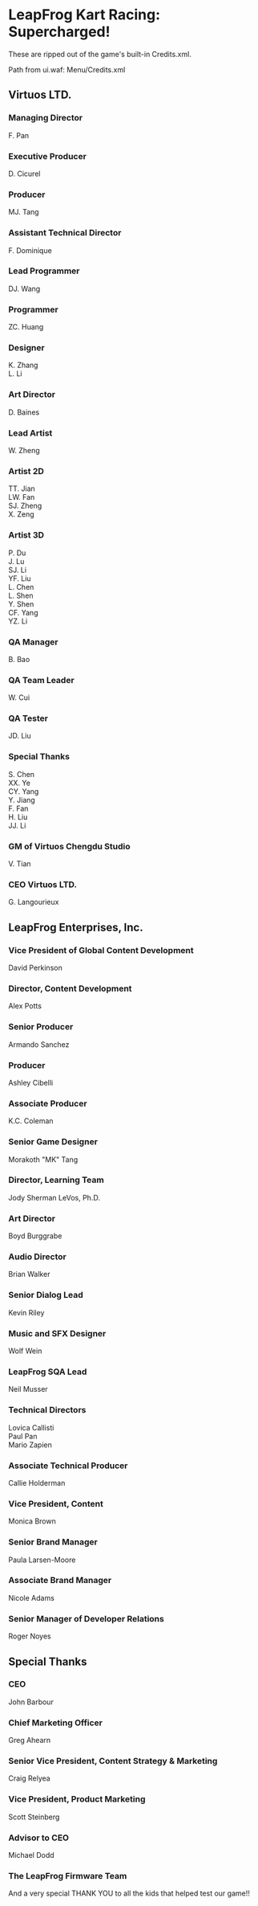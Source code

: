 # LeapFrog Kart Racing: Supercharged!

These are ripped out of the game's built-in Credits.xml.

Path from ui.waf: Menu/Credits.xml

## Virtuos LTD.

### Managing Director

F. Pan

### Executive Producer

D. Cicurel

### Producer

MJ. Tang

### Assistant Technical Director

F. Dominique

### Lead Programmer

DJ. Wang

### Programmer

ZC. Huang

### Designer

K. Zhang  
L. Li

### Art Director

D. Baines

### Lead Artist

W. Zheng

### Artist 2D

TT. Jian  
LW. Fan  
SJ. Zheng  
X. Zeng

### Artist 3D

P. Du  
J. Lu  
SJ. Li  
YF. Liu  
L. Chen  
L. Shen  
Y. Shen  
CF. Yang  
YZ. Li  

### QA Manager

B. Bao

### QA Team Leader

W. Cui

### QA Tester

JD. Liu

### Special Thanks

S. Chen  
XX. Ye  
CY. Yang  
Y. Jiang  
F. Fan  
H. Liu  
JJ. Li  

### GM of Virtuos Chengdu Studio

V. Tian

### CEO Virtuos LTD.

G. Langourieux

## LeapFrog Enterprises, Inc.

### Vice President of Global Content Development

David Perkinson

### Director, Content Development

Alex Potts

### Senior Producer

Armando Sanchez

### Producer

Ashley Cibelli

### Associate Producer

K.C. Coleman

### Senior Game Designer

Morakoth "MK" Tang

### Director, Learning Team

Jody Sherman LeVos, Ph.D.

### Art Director

Boyd Burggrabe

### Audio Director

Brian Walker

### Senior Dialog Lead

Kevin Riley

### Music and SFX Designer

Wolf Wein

### LeapFrog SQA Lead

Neil Musser

### Technical Directors

Lovica Callisti  
Paul Pan  
Mario Zapien

### Associate Technical Producer

Callie Holderman

### Vice President, Content

Monica Brown

### Senior Brand Manager

Paula Larsen-Moore

### Associate Brand Manager

Nicole Adams

### Senior Manager of Developer Relations

Roger Noyes

## Special Thanks

### CEO

John Barbour

### Chief Marketing Officer

Greg Ahearn

### Senior Vice President, Content Strategy & Marketing

Craig Relyea

### Vice President, Product Marketing

Scott Steinberg

### Advisor to CEO

Michael Dodd

### The LeapFrog Firmware Team

And a very special THANK YOU to all the kids that helped test our game!!